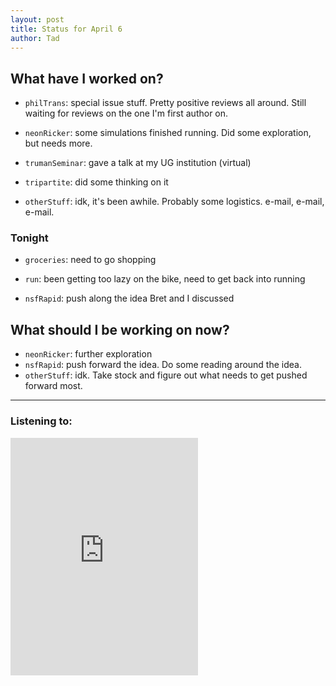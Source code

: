 ```yaml
---
layout: post 
title: Status for April 6 
author: Tad
---
```


## What have I worked on?

* `philTrans`: special issue stuff. Pretty positive reviews all around. Still waiting for reviews on the one I'm first author on. 

* `neonRicker`: some simulations finished running. Did some exploration, but needs more.

* `trumanSeminar`: gave a talk at my UG institution (virtual)

* `tripartite`: did some thinking on it

* `otherStuff`: idk, it's been awhile. Probably some logistics. e-mail, e-mail, e-mail.



### Tonight

* `groceries`: need to go shopping

* `run`: been getting too lazy on the bike, need to get back into running

* `nsfRapid`: push along the idea Bret and I discussed





## What should I be working on now?

* `neonRicker`: further exploration
* `nsfRapid`: push forward the idea. Do some reading around the idea.
* `otherStuff`: idk. Take stock and figure out what needs to get pushed forward most. 


--- 

### Listening to:

<iframe src='https://embed.spotify.com/?uri=spotify%3Atrack%3A7ofZgS5xDW0XodfjaXWvZG' width='300' height='380' frameborder='0' allowtransparency='true'></iframe>

<i class='fa fa-code' style='color:pink'></i>
